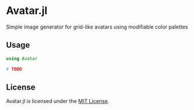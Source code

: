 # Avatar.jl

Simple image generator for grid-like avatars using modifiable color palettes

## Usage

```julia
using Avatar

# TODO
```

## License

Avatar.jl is licensed under the [MIT License](./LICENSE.txt).
